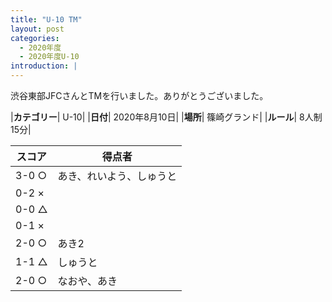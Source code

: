 ```yaml
---
title: "U-10 TM"
layout: post
categories:
  - 2020年度
  - 2020年度U-10
introduction: |
---
```


渋谷東部JFCさんとTMを行いました。ありがとうございました。  

|**カテゴリー**| U-10|
|**日付**| 2020年8月10日|
|**場所**| 篠崎グランド|
|**ルール**| 8人制15分|

|スコア|得点者|
|---|----|
|3-0 ○|あき、れいよう、しゅうと|
|0-2 ×||
|0-0 △||
|0-1 ×||
|2-0 ○|あき2|
|1-1 △|しゅうと|
|2-0 ○|なおや、あき|
